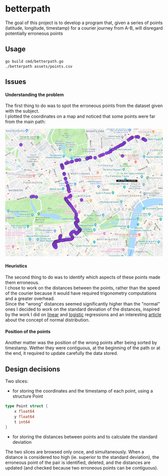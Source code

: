 # betterpath

The goal of this project is to develop a program that, given a series of points (latitude, longitude, timestamp) for a courier journey from A-B, will disregard potentially erroneous points

## Usage
```
go build cmd/betterpath.go
./betterpath assets/points.csv
```
## Issues
#### Understanding the problem
The first thing to do was to spot the erroneous points from the dataset given with the subject.<br/>
I plotted the coordinates on a map and noticed that some points were far from the main path:<br/>

  ![Alt text](assets//uncleaned-journey.png?raw=true "Uncleaned path")<br/>

#### Heuristics
  The second thing to do was to identify which aspects of these points made them erroneous.<br/>
  I chose to work on the distances between the points, rather than the speed of the courier because it would have required trigonometry computations and a greater overhead.<br/> 
  Since the "wrong" distances seemed significantly higher than the "normal" ones I decided to work on the standard deviation of the distances, inspired by the work I did on [linear](https://github.com/ljoly/ft_linear_regression) and [logistic](https://github.com/ljoly/DSLR) regressions and an interesting [article](https://www.kdnuggets.com/2017/02/removing-outliers-standard-deviation-python.html) about the concept of normal distribution.<br/>

#### Position of the points
Another matter was the position of the wrong points after being sorted by timestamp. Wether they were contiguous, at the beginning of the path or at the end, it required to update carefully the data stored.

## Design decisions
Two slices:
* for storing the coordinates and the timestamp of each point, using a structure Point
```go
type Point struct {
	x float64
	y float64
	t int64
}
```

* for storing the distances between points and to calculate the standard deviation

The two slices are browsed only once, and simultaneously. When a distance is considered too high (ie. superior to the standard deviation), the erroneous point of the pair is identified, deleted, and the distances are updated (and checked because two erroneous points can be contiguous).<br/>


